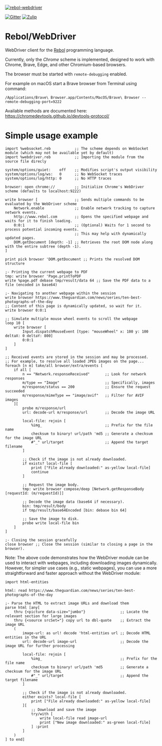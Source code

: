 [![rebol-webdriver](https://github.com/user-attachments/assets/06e88a9a-f001-4361-9da9-32774fe05e0b)](https://github.com/Oldes/Rebol-WebDriver)


[![Gitter](https://badges.gitter.im/rebol3/community.svg)](https://app.gitter.im/#/room/#Rebol3:gitter.im)
[![Zulip](https://img.shields.io/badge/zulip-join_chat-brightgreen.svg)](https://rebol.zulipchat.com/)

# Rebol/WebDriver

WebDriver client for the [Rebol](https://github.com/Oldes/Rebol3) programming language.

Currently, only the _Chrome_ scheme is implemented, designed to work with Chrome, Brave, Edge, and other Chromium-based browsers.

The browser must be started with `remote-debugging` enabled.

For example on macOS start a Brave browser from Terminal using command:

```terminal
/Applications/Brave\ Browser.app/Contents/MacOS/Brave\ Browser --remote-debugging-port=9222
```

Available methods are documented here: https://chromedevtools.github.io/devtools-protocol/

# Simple usage example

```rebol
import %websocket.reb           ;; The scheme depends on WebSocket module (which may not be available yet by default)
import %webdriver.reb           ;; Importing the module from the source file direcly

system/options/quiet:    off    ;; Modifies script's output visibility
system/options/log/ws:   0      ;; No WebSocket traces
system/options/log/http: 0      ;; No HTTP traces

browser: open chrome://         ;; Initialize Chrome's WebDriver scheme (defaults to localhost:9222)

write browser [                 ;; Sends multiple commands to be evaluated by the WebDriver scheme
    Network.enable              ;; Enable network tracking to capture network events.
    http://www.rebol.com        ;; Opens the specified webpage and waits for it to finish loading.
    0:0:1                       ;; (Optional) Waits for 1 second to process potential incoming events.
                                ;; This may help with dynamically updated pages.
    DOM.getDocument [depth: -1] ;; Retrieves the root DOM node along with the entire subtree (depth -1).
]

print pick browser 'DOM.getDocument ;; Prints the resolved DOM structure

;- Printing the current webpage to PDF
tmp: write browser 'Page.printToPDF
write %page.pdf debase tmp/result/data 64 ;; Save the PDF data to a file (encoded in base64)

;- Navigating to another webpage within the session
write browser https://www.theguardian.com/news/series/ten-best-photographs-of-the-day
;; Content of this page is dynamically updated, so wait for it.
write browser 0:0:1

;; Simulate multiple mouse wheel events to scroll the webpage
loop 10 [
    write browser [
        Input.dispatchMouseEvent [type: "mouseWheel" x: 100 y: 100 deltaX: 0 deltaY: 800]
        0:0:1
    ]
]

;; Received events are stored in the session and may be processed.
;; For example, to resolve all loaded JPEG images on the page...
foreach [n m] take/all browser/extra/events [
    if all [
        n == "Network.responseReceived"       ;; Look for network responses
        m/type == "Image"                     ;; Specifically, images
        m/response/status == 200              ;; Ensure the request succeeded
        m/response/mimeType == "image/avif"   ;; Filter for AVIF images
    ][
        probe m/response/url
        url: decode-url m/response/url        ;; Decode the image URL

        local-file: rejoin [
            %img_                             ;; Prefix for the file name
            checksum to binary! url/path 'md5 ;; Generate a checksum for the image URL
            #"_" url/target                   ;; Append the target filename
        ]

        ;; Check if the image is not already downloaded.
        if exists? local-file [
            print ["File already downloaded:" as-yellow local-file]
            continue
        ]

        ;; Request the image body.
        tmp: write browser compose/deep [Network.getResponseBody [requestId: (m/requestId)]]

        ;; Decode the image data (base64 if necessary).
        bin: tmp/result/body
        if tmp/result/base64Encoded [bin: debase bin 64]

        ;; Save the image to disk.
        probe write local-file bin
    ]
]

;- Closing the session gracefully
close browser ;; Close the session (similar to closing a page in the browser).
```

Note: The above code demonstrates how the WebDriver module can be used to interact with webpages,
including downloading images dynamically. However, for simpler use cases (e.g., static webpages),
you can use a more straightforward and faster approach without the WebDriver module:

```rebol
import html-entities

html: read https://www.theguardian.com/news/series/ten-best-photographs-of-the-day

;- Parse the HTML to extract image URLs and download them
parse html [any[
    thru {<picture data-size="jumbo"}                ;; Locate the relevant section for large images
    thru {<source srcSet="} copy url to dbl-quote    ;; Extract the image URL
    (
        image-url: as url! decode 'html-entities url ;; Decode HTML entities in the URL
        url: decode-url image-url                    ;; Decode the image URL for further processing

        local-file: rejoin [
            %img_                                    ;; Prefix for the file name
            checksum to binary! url/path 'md5        ;; Generate a checksum for the image URL
            #"_" url/target                          ;; Append the target filename
        ]

        ;; Check if the image is not already downloaded.
        either exists? local-file [
            print ["File already downloaded:" as-yellow local-file]
        ][
            ;; Download and save the image
            try/with [
                write local-file read image-url
                print ["New image downloaded:" as-green local-file]
            ] :print
        ]
    )
] to end]
```

